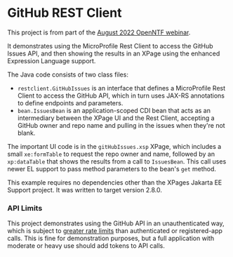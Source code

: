 # GitHub REST Client

This project is from part of the [August 2022 OpenNTF webinar](https://frostillic.us/blog/posts/2022/8/18/xpages-jakarta-ee-in-practice-slides-and-video).

It demonstrates using the MicroProfile Rest Client to access the GitHub Issues API, and then showing the results in an XPage using the enhanced Expression Language support.

The Java code consists of two class files:

- `restclient.GitHubIssues` is an interface that defines a MicroProfile Rest Client to access the GitHub API, which in turn uses JAX-RS annotations to define endpoints and parameters.
- `bean.IssuesBean` is an application-scoped CDI bean that acts as an intermediary between the XPage UI and the Rest Client, accepting a GitHub owner and repo name and pulling in the issues when they're not blank.

The important UI code is in the `gitHubIssues.xsp` XPage, which includes a small `xe:formTable` to request the repo owner and name, followed by an `xp:dataTable` that shows the results from a call to `IssuesBean`. This call uses newer EL support to pass method parameters to the bean's `get` method.

This example requires no dependencies other than the XPages Jakarta EE Support project. It was written to target version 2.8.0.

### API Limits

This project demonstrates using the GitHub API in an unauthenticated way, which is subject to [greater rate limits](https://docs.github.com/en/rest/overview/resources-in-the-rest-api#rate-limiting) than authenticated or registered-app calls. This is fine for demonstration purposes, but a full application with moderate or heavy use should add tokens to API calls.